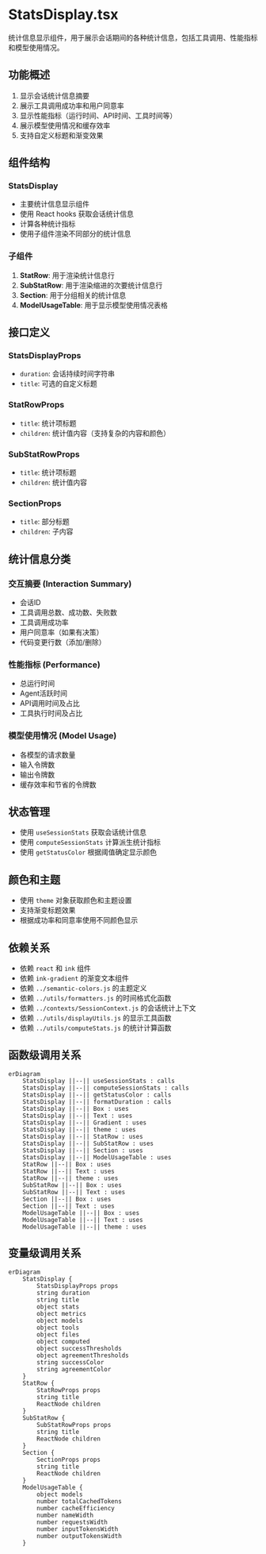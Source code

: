 # StatsDisplay.tsx

统计信息显示组件，用于展示会话期间的各种统计信息，包括工具调用、性能指标和模型使用情况。

## 功能概述

1. 显示会话统计信息摘要
2. 展示工具调用成功率和用户同意率
3. 显示性能指标（运行时间、API时间、工具时间等）
4. 展示模型使用情况和缓存效率
5. 支持自定义标题和渐变效果

## 组件结构

### StatsDisplay
- 主要统计信息显示组件
- 使用 React hooks 获取会话统计信息
- 计算各种统计指标
- 使用子组件渲染不同部分的统计信息

### 子组件
1. **StatRow**: 用于渲染统计信息行
2. **SubStatRow**: 用于渲染缩进的次要统计信息行
3. **Section**: 用于分组相关的统计信息
4. **ModelUsageTable**: 用于显示模型使用情况表格

## 接口定义

### StatsDisplayProps
- `duration`: 会话持续时间字符串
- `title`: 可选的自定义标题

### StatRowProps
- `title`: 统计项标题
- `children`: 统计值内容（支持复杂的内容和颜色）

### SubStatRowProps
- `title`: 统计项标题
- `children`: 统计值内容

### SectionProps
- `title`: 部分标题
- `children`: 子内容

## 统计信息分类

### 交互摘要 (Interaction Summary)
- 会话ID
- 工具调用总数、成功数、失败数
- 工具调用成功率
- 用户同意率（如果有决策）
- 代码变更行数（添加/删除）

### 性能指标 (Performance)
- 总运行时间
- Agent活跃时间
- API调用时间及占比
- 工具执行时间及占比

### 模型使用情况 (Model Usage)
- 各模型的请求数量
- 输入令牌数
- 输出令牌数
- 缓存效率和节省的令牌数

## 状态管理

- 使用 `useSessionStats` 获取会话统计信息
- 使用 `computeSessionStats` 计算派生统计指标
- 使用 `getStatusColor` 根据阈值确定显示颜色

## 颜色和主题

- 使用 `theme` 对象获取颜色和主题设置
- 支持渐变标题效果
- 根据成功率和同意率使用不同颜色显示

## 依赖关系

- 依赖 `react` 和 `ink` 组件
- 依赖 `ink-gradient` 的渐变文本组件
- 依赖 `../semantic-colors.js` 的主题定义
- 依赖 `../utils/formatters.js` 的时间格式化函数
- 依赖 `../contexts/SessionContext.js` 的会话统计上下文
- 依赖 `../utils/displayUtils.js` 的显示工具函数
- 依赖 `../utils/computeStats.js` 的统计计算函数

## 函数级调用关系

```mermaid
erDiagram
    StatsDisplay ||--|| useSessionStats : calls
    StatsDisplay ||--|| computeSessionStats : calls
    StatsDisplay ||--|| getStatusColor : calls
    StatsDisplay ||--|| formatDuration : calls
    StatsDisplay ||--|| Box : uses
    StatsDisplay ||--|| Text : uses
    StatsDisplay ||--|| Gradient : uses
    StatsDisplay ||--|| theme : uses
    StatsDisplay ||--|| StatRow : uses
    StatsDisplay ||--|| SubStatRow : uses
    StatsDisplay ||--|| Section : uses
    StatsDisplay ||--|| ModelUsageTable : uses
    StatRow ||--|| Box : uses
    StatRow ||--|| Text : uses
    StatRow ||--|| theme : uses
    SubStatRow ||--|| Box : uses
    SubStatRow ||--|| Text : uses
    Section ||--|| Box : uses
    Section ||--|| Text : uses
    ModelUsageTable ||--|| Box : uses
    ModelUsageTable ||--|| Text : uses
    ModelUsageTable ||--|| theme : uses
```

## 变量级调用关系

```mermaid
erDiagram
    StatsDisplay {
        StatsDisplayProps props
        string duration
        string title
        object stats
        object metrics
        object models
        object tools
        object files
        object computed
        object successThresholds
        object agreementThresholds
        string successColor
        string agreementColor
    }
    StatRow {
        StatRowProps props
        string title
        ReactNode children
    }
    SubStatRow {
        SubStatRowProps props
        string title
        ReactNode children
    }
    Section {
        SectionProps props
        string title
        ReactNode children
    }
    ModelUsageTable {
        object models
        number totalCachedTokens
        number cacheEfficiency
        number nameWidth
        number requestsWidth
        number inputTokensWidth
        number outputTokensWidth
    }
```